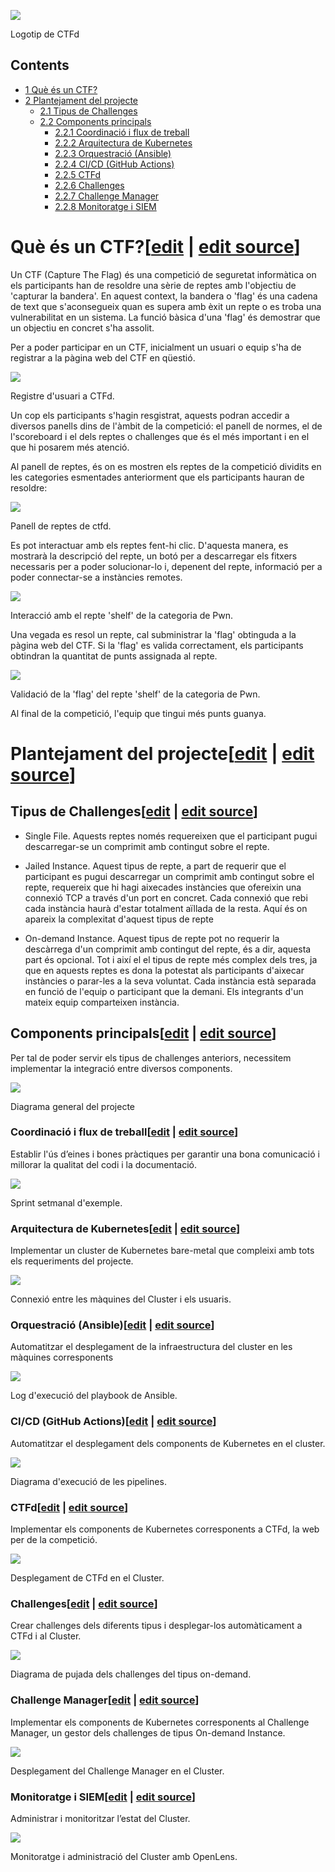 [![](images/Ctfd.png)](/pti/index.php/File:Ctfd.png)

Logotip de CTFd

## Contents

* [1 Què és un CTF?](#Qu.C3.A8_.C3.A9s_un_CTF.3F)
* [2 Plantejament del projecte](#Plantejament_del_projecte)
  + [2.1 Tipus de Challenges](#Tipus_de_Challenges)
  + [2.2 Components principals](#Components_principals)
    - [2.2.1 Coordinació i flux de treball](#Coordinaci.C3.B3_i_flux_de_treball)
    - [2.2.2 Arquitectura de Kubernetes](#Arquitectura_de_Kubernetes)
    - [2.2.3 Orquestració (Ansible)](#Orquestraci.C3.B3_.28Ansible.29)
    - [2.2.4 CI/CD (GitHub Actions)](#CI.2FCD_.28GitHub_Actions.29)
    - [2.2.5 CTFd](#CTFd)
    - [2.2.6 Challenges](#Challenges)
    - [2.2.7 Challenge Manager](#Challenge_Manager)
    - [2.2.8 Monitoratge i SIEM](#Monitoratge_i_SIEM)

# Què és un CTF?[[edit](/pti/index.php?title=Categor%C3%ADa:CTF_Infrastructure&veaction=edit&section=1 "Edit section: Què és un CTF?") | [edit source](/pti/index.php?title=Categor%C3%ADa:CTF_Infrastructure&action=edit&section=1 "Edit section: Què és un CTF?")]

Un CTF (Capture The Flag) és una competició de seguretat informàtica on els participants han de resoldre una sèrie de reptes amb l'objectiu de 'capturar la bandera'. En aquest context, la bandera o 'flag' és una cadena de text que s'aconsegueix quan es supera amb èxit un repte o es troba una vulnerabilitat en un sistema. La funció bàsica d'una 'flag' és demostrar que un objectiu en concret s'ha assolit.

Per a poder participar en un CTF, inicialment un usuari o equip s'ha de registrar a la pàgina web del CTF en qüestió.

[![](images/600px-Ctfd-register.png)](/pti/index.php/File:Ctfd-register.png)

Registre d'usuari a CTFd.

Un cop els participants s'hagin resgistrat, aquests podran accedir a diversos panells dins de l'àmbit de la competició: el panell de normes, el de l'scoreboard i el dels reptes o challenges que és el més important i en el que hi posarem més atenció.

Al panell de reptes, és on es mostren els reptes de la competició dividits en les categories esmentades anteriorment que els participants hauran de resoldre:

[![](images/600px-Ctfd-challenges.png)](/pti/index.php/File:Ctfd-challenges.png)

Panell de reptes de ctfd.

Es pot interactuar amb els reptes fent-hi clic. D'aquesta manera, es mostrarà la descripció del repte, un botó per a descarregar els fitxers necessaris per a poder solucionar-lo i, depenent del repte, informació per a poder connectar-se a instàncies remotes.

[![](images/600px-Ctfd\_shelf\_interaction.png)](/pti/index.php/File:Ctfd_shelf_interaction.png)

Interacció amb el repte 'shelf' de la categoria de Pwn.

Una vegada es resol un repte, cal subministrar la 'flag' obtinguda a la pàgina web del CTF. Si la 'flag' es valida correctament, els participants obtindran la quantitat de punts assignada al repte.

[![](images/600px-Shelf-flag-submission.png)](/pti/index.php/File:Shelf-flag-submission.png)

Validació de la 'flag' del repte 'shelf' de la categoria de Pwn.

Al final de la competició, l'equip que tingui més punts guanya.

# Plantejament del projecte[[edit](/pti/index.php?title=Categor%C3%ADa:CTF_Infrastructure&veaction=edit&section=2 "Edit section: Plantejament del projecte") | [edit source](/pti/index.php?title=Categor%C3%ADa:CTF_Infrastructure&action=edit&section=2 "Edit section: Plantejament del projecte")]

## Tipus de Challenges[[edit](/pti/index.php?title=Categor%C3%ADa:CTF_Infrastructure&veaction=edit&section=3 "Edit section: Tipus de Challenges") | [edit source](/pti/index.php?title=Categor%C3%ADa:CTF_Infrastructure&action=edit&section=3 "Edit section: Tipus de Challenges")]

- Single File. Aquests reptes només requereixen que el participant pugui descarregar-se un comprimit amb contingut sobre el repte.

- Jailed Instance. Aquest tipus de repte, a part de requerir que el participant es pugui descarregar un comprimit amb contingut sobre el repte, requereix que hi hagi aixecades instàncies que ofereixin una connexió TCP a través d'un port en concret. Cada connexió que rebi cada instància haurà d'estar totalment aïllada de la resta. Aquí és on apareix la complexitat d'aquest tipus de repte

- On-demand Instance. Aquest tipus de repte pot no requerir la descàrrega d'un comprimit amb contingut del repte, és a dir, aquesta part és opcional. Tot i així el el tipus de repte més complex dels tres, ja que en aquests reptes es dona la potestat als participants d'aixecar instàncies o parar-les a la seva voluntat. Cada instància està separada en funció de l'equip o participant que la demani. Els integrants d'un mateix equip comparteixen instància.

## Components principals[[edit](/pti/index.php?title=Categor%C3%ADa:CTF_Infrastructure&veaction=edit&section=4 "Edit section: Components principals") | [edit source](/pti/index.php?title=Categor%C3%ADa:CTF_Infrastructure&action=edit&section=4 "Edit section: Components principals")]

Per tal de poder servir els tipus de challenges anteriors, necessitem implementar la integració entre diversos components.

[![](images/600px-Diagrama-general.png)](/pti/index.php/File:Diagrama-general.png)

Diagrama general del projecte

### Coordinació i flux de treball[[edit](/pti/index.php?title=Categor%C3%ADa:CTF_Infrastructure&veaction=edit&section=5 "Edit section: Coordinació i flux de treball") | [edit source](/pti/index.php?title=Categor%C3%ADa:CTF_Infrastructure&action=edit&section=5 "Edit section: Coordinació i flux de treball")]

Establir l'ús d’eines i bones pràctiques per garantir una bona comunicació i millorar la qualitat del codi i la documentació.

[![](images/600px-Sprint.png)](/pti/index.php/File:Sprint.png)

Sprint setmanal d'exemple.

### Arquitectura de Kubernetes[[edit](/pti/index.php?title=Categor%C3%ADa:CTF_Infrastructure&veaction=edit&section=6 "Edit section: Arquitectura de Kubernetes") | [edit source](/pti/index.php?title=Categor%C3%ADa:CTF_Infrastructure&action=edit&section=6 "Edit section: Arquitectura de Kubernetes")]

Implementar un cluster de Kubernetes bare-metal que compleixi amb tots els requeriments del projecte.

[![](images/600px-K8s-novpn.png)](/pti/index.php/File:K8s-novpn.png)

Connexió entre les màquines del Cluster i els usuaris.

### Orquestració (Ansible)[[edit](/pti/index.php?title=Categor%C3%ADa:CTF_Infrastructure&veaction=edit&section=7 "Edit section: Orquestració (Ansible)") | [edit source](/pti/index.php?title=Categor%C3%ADa:CTF_Infrastructure&action=edit&section=7 "Edit section: Orquestració (Ansible)")]

Automatitzar el desplegament de la infraestructura del cluster en les màquines corresponents

[![](images/600px-Ansible.png)](/pti/index.php/File:Ansible.png)

Log d'execució del playbook de Ansible.

### CI/CD (GitHub Actions)[[edit](/pti/index.php?title=Categor%C3%ADa:CTF_Infrastructure&veaction=edit&section=8 "Edit section: CI/CD (GitHub Actions)") | [edit source](/pti/index.php?title=Categor%C3%ADa:CTF_Infrastructure&action=edit&section=8 "Edit section: CI/CD (GitHub Actions)")]

Automatitzar el desplegament dels components de Kubernetes en el cluster.

[![](images/600px-Pipeline-diagram.png)](/pti/index.php/File:Pipeline-diagram.png)

Diagrama d'execució de les pipelines.

### CTFd[[edit](/pti/index.php?title=Categor%C3%ADa:CTF_Infrastructure&veaction=edit&section=9 "Edit section: CTFd") | [edit source](/pti/index.php?title=Categor%C3%ADa:CTF_Infrastructure&action=edit&section=9 "Edit section: CTFd")]

Implementar els components de Kubernetes corresponents a CTFd, la web per de la competició.

[![](images/600px-Ctfd-k8s.png)](/pti/index.php/File:Ctfd-k8s.png)

Desplegament de CTFd en el Cluster.

### Challenges[[edit](/pti/index.php?title=Categor%C3%ADa:CTF_Infrastructure&veaction=edit&section=10 "Edit section: Challenges") | [edit source](/pti/index.php?title=Categor%C3%ADa:CTF_Infrastructure&action=edit&section=10 "Edit section: Challenges")]

Crear challenges dels diferents tipus i desplegar-los automàticament a CTFd i al Cluster.

[![](images/600px-Pujada-on-demand.png)](/pti/index.php/File:Pujada-on-demand.png)

Diagrama de pujada dels challenges del tipus on-demand.

### Challenge Manager[[edit](/pti/index.php?title=Categor%C3%ADa:CTF_Infrastructure&veaction=edit&section=11 "Edit section: Challenge Manager") | [edit source](/pti/index.php?title=Categor%C3%ADa:CTF_Infrastructure&action=edit&section=11 "Edit section: Challenge Manager")]

Implementar els components de Kubernetes corresponents al Challenge Manager, un gestor dels challenges de tipus On-demand Instance.

[![](images/600px-Diagrama-challenge\_manager.png)](/pti/index.php/File:Diagrama-challenge_manager.png)

Desplegament del Challenge Manager en el Cluster.

### Monitoratge i SIEM[[edit](/pti/index.php?title=Categor%C3%ADa:CTF_Infrastructure&veaction=edit&section=12 "Edit section: Monitoratge i SIEM") | [edit source](/pti/index.php?title=Categor%C3%ADa:CTF_Infrastructure&action=edit&section=12 "Edit section: Monitoratge i SIEM")]

Administrar i monitoritzar l’estat del Cluster.

[![](images/600px-Lens.jpg)](/pti/index.php/File:Lens.jpg)

Monitoratge i administració del Cluster amb OpenLens.